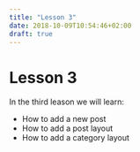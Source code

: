 ```yaml
---
title: "Lesson 3"
date: 2018-10-09T10:54:46+02:00
draft: true
---
```


# Lesson 3

In the third leason we will learn:

- How to add a new post
- How to add a post layout
- How to add a category layout

<!--more-->
